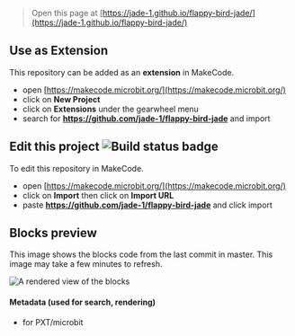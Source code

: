 
> Open this page at [https://jade-1.github.io/flappy-bird-jade/](https://jade-1.github.io/flappy-bird-jade/)

## Use as Extension

This repository can be added as an **extension** in MakeCode.

* open [https://makecode.microbit.org/](https://makecode.microbit.org/)
* click on **New Project**
* click on **Extensions** under the gearwheel menu
* search for **https://github.com/jade-1/flappy-bird-jade** and import

## Edit this project ![Build status badge](https://github.com/jade-1/flappy-bird-jade/workflows/MakeCode/badge.svg)

To edit this repository in MakeCode.

* open [https://makecode.microbit.org/](https://makecode.microbit.org/)
* click on **Import** then click on **Import URL**
* paste **https://github.com/jade-1/flappy-bird-jade** and click import

## Blocks preview

This image shows the blocks code from the last commit in master.
This image may take a few minutes to refresh.

![A rendered view of the blocks](https://github.com/jade-1/flappy-bird-jade/raw/master/.github/makecode/blocks.png)

#### Metadata (used for search, rendering)

* for PXT/microbit
<script src="https://makecode.com/gh-pages-embed.js"></script><script>makeCodeRender("{{ site.makecode.home_url }}", "{{ site.github.owner_name }}/{{ site.github.repository_name }}");</script>
